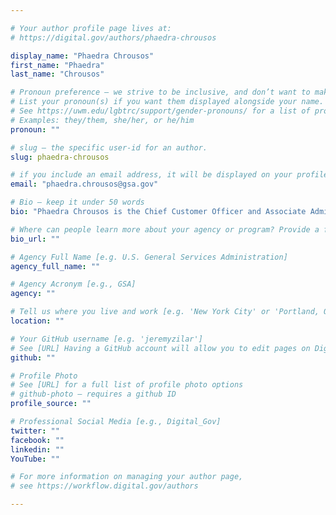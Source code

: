 ```yaml
---

# Your author profile page lives at:
# https://digital.gov/authors/phaedra-chrousos

display_name: "Phaedra Chrousos"
first_name: "Phaedra"
last_name: "Chrousos"

# Pronoun preference — we strive to be inclusive, and don’t want to make assumptions on a person’s first name (be it a gender-neutral name, or is one more common in languages other than English). Learn more http://www.MyPronouns.org
# List your pronoun(s) if you want them displayed alongside your name. Leave it blank and we'll use just your name.
# See https://uwm.edu/lgbtrc/support/gender-pronouns/ for a list of pronouns
# Examples: they/them, she/her, or he/him
pronoun: ""

# slug — the specific user-id for an author.
slug: phaedra-chrousos

# if you include an email address, it will be displayed on your profile page
email: "phaedra.chrousos@gsa.gov"

# Bio — keep it under 50 words
bio: "Phaedra Chrousos is the Chief Customer Officer and Associate Administrator, in the Office of Citizen Services and Innovative Technologies at GSA. She is responsible for identifying, incubating, and ensuring the success of new offerings needed by federal agencies and for providing a comprehensive view of customer strategy for GSA as a whole. Prior to joining GSA, Phaedra was COO and co-founder of Daily Secret, a fast-growing digital media brand with a presence in 21 countries that recently raised its Series B financing. She also co-founded and led HealthLeap, a health 2.0 company that improves access to healthcare, which was sold to MDxMedical 10 months after launch. Phaedra also has several years of consulting experience, most notably at the Boston Consulting Group and at the World Bank. Phaedra holds a BA from Georgetown University, an MSC from The London School of Economics, and a MBA from Columbia University Business School. She’s received numerous awards, including being named an Endeavor Entrepreneur and one of Fortune’s ’40 under 40′ in Greece. Look for Phaedra at tech meet-ups around town, or at the local playground with her family."

# Where can people learn more about your agency or program? Provide a full URL [e.g. 'https://www.example.gov/']
bio_url: ""

# Agency Full Name [e.g. U.S. General Services Administration]
agency_full_name: ""

# Agency Acronym [e.g., GSA]
agency: ""

# Tell us where you live and work [e.g. 'New York City' or 'Portland, OR']
location: ""

# Your GitHub username [e.g. 'jeremyzilar']
# See [URL] Having a GitHub account will allow you to edit pages on DigitalGov. The image used in your GitHub account can also be used to populate your digital.gov profile photo.
github: ""

# Profile Photo
# See [URL] for a full list of profile photo options
# github-photo — requires a github ID
profile_source: ""

# Professional Social Media [e.g., Digital_Gov]
twitter: ""
facebook: ""
linkedin: ""
YouTube: ""

# For more information on managing your author page,
# see https://workflow.digital.gov/authors

---
```

